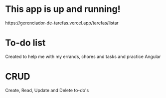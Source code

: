 # This app is up and running!
https://gerenciador-de-tarefas.vercel.app/tarefas/listar

# To-do list
Created to help me with my errands, chores and tasks and practice Angular

# CRUD
Create, Read, Update and Delete to-do's
